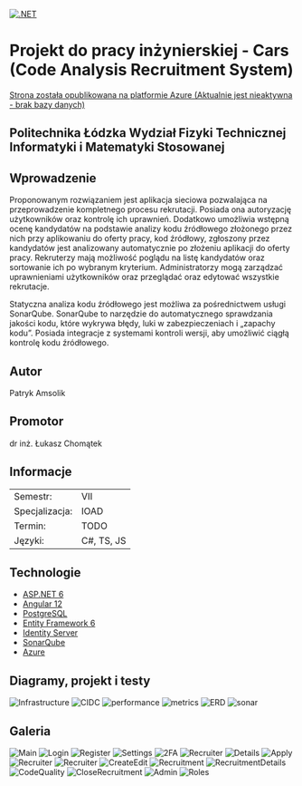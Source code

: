[![.NET](https://github.com/pamsolik/diploma/actions/workflows/dotnet.yml/badge.svg)](https://github.com/pamsolik/diploma/actions/workflows/dotnet.yml)

# Projekt do pracy inżynierskiej - Cars (Code Analysis Recruitment System)

[Strona została opublikowana na platformie Azure (Aktualnie jest nieaktywna - brak bazy danych)](https://cars-pamsolik.azurewebsites.net/)

## Politechnika Łódzka Wydział Fizyki Technicznej Informatyki i Matematyki Stosowanej

## Wprowadzenie
Proponowanym rozwiązaniem jest aplikacja sieciowa pozwalająca na przeprowadzenie kompletnego procesu rekrutacji. Posiada ona autoryzację użytkowników oraz kontrolę ich uprawnień. Dodatkowo umożliwia wstępną ocenę kandydatów na podstawie analizy kodu źródłowego złożonego przez nich przy aplikowaniu do oferty pracy, kod źródłowy, zgłoszony przez kandydatów jest analizowany automatycznie po złożeniu aplikacji do oferty pracy. Rekruterzy mają możliwość poglądu na listę kandydatów oraz sortowanie ich po wybranym kryterium. Administratorzy mogą zarządzać uprawnieniami użytkowników oraz przeglądać oraz edytować wszystkie rekrutacje.

Statyczna analiza kodu źródłowego jest możliwa za pośrednictwem usługi SonarQube. 
SonarQube to narzędzie do automatycznego sprawdzania jakości kodu, które wykrywa błędy, luki w zabezpieczeniach i „zapachy kodu”. Posiada integracje z systemami kontroli wersji, aby umożliwić ciągłą kontrolę kodu źródłowego. 


## Autor

Patryk Amsolik

## Promotor

dr inż. Łukasz Chomątek

## Informacje


|              |              |
| ------------ | ------------ |
| Semestr: | VII |
| Specjalizacja: | IOAD |
| Termin: | TODO |
| Języki: | C#, TS, JS |

## Technologie


* [ASP.NET 6](https://dotnet.microsoft.com/en-us/apps/aspnet)
* [Angular 12](https://angular.io/)
* [PostgreSQL](https://www.postgresql.org/)
* [Entity Framework 6](https://docs.microsoft.com/en-us/ef/ef6/)
* [Identity Server](https://duendesoftware.com/)
* [SonarQube](https://www.sonarqube.org/)
* [Azure](https://azure.microsoft.com/en-us/)

## Diagramy, projekt i testy
![Infrastructure](./img/infrastructure.jpg)
![CIDC](./img/CIDC.jpg)
![performance](./img/performance.jpg)
![metrics](./img/metrics.jpg)
![ERD](./img/ERD.jpg)
![sonar](./img/sonar.jpg)

## Galeria
![Main](./img/Main.jpg)
![Login](./img/Login.jpg)
![Register](./img/Register.jpg)
![Settings](./img/Settings.jpg)
![2FA](./img/2FA.jpg)
![Recruiter](./img/Recruiter.jpg)
![Details](./img/Details.jpg)
![Apply](./img/Apply.jpg)
![Recruiter](./img/Recruiter.jpg)
![Recruiter](./img/Recruiter.jpg)
![CreateEdit](./img/CreateEdit.jpg)
![Recruitment](./img/Recruitment.jpg)
![RecruitmentDetails](./img/RecruitmentDetails.jpg)
![CodeQuality](./img/CodeQuality.jpg)
![CloseRecruitment](./img/CloseRecruitment.jpg)
![Admin](./img/Admin.jpg)
![Roles](./img/Roles.jpg)
